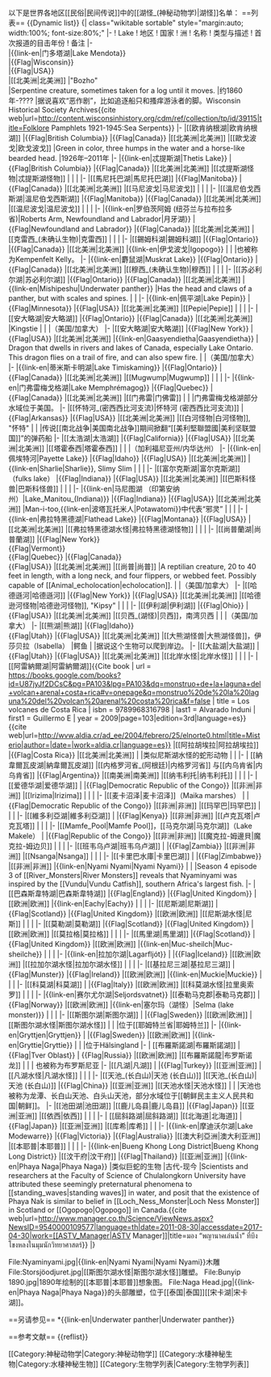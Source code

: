 以下是世界各地区[[民俗|民间传说]]中的[[湖怪_(神秘动物学)|湖怪]]名单：
==列表==
{{Dynamic list}}
{| class="wikitable sortable"  style="margin:auto; width:100%; font-size:80%;"
|-
! Lake
! 地区
! 国家
! 洲
! 名称
! 类型与描述
! 首次报道的目击年份
! 备注
|-	
|{{link-en|门多塔湖|Lake Mendota}} 	
|{{Flag|Wisconsin}}	 	
|{{Flag|USA}}	 
|[[北美洲|北美洲]]
|"Bozho"	 	
|Serpentine creature, sometimes taken for a log until it moves.	
|约1860年-????
|据说喜欢“恶作剧”，比如追逐船只和搔痒游泳者的脚。<ref>Wisconsin Historical Society Archives{{cite web|url=http://content.wisconsinhistory.org/cdm/ref/collection/tp/id/39115|title=Folklore Pamphlets 1921-1945:Sea Serpents}}</ref>
|-
|[[欧肯纳根湖|欧肯纳根湖]]
|{{Flag|British Columbia}}
|{{Flag|Canada}}
|[[北美洲|北美洲]]
|[[歐戈波戈|欧戈波戈]]
|Green in color, three humps in the water and a horse-like bearded head.
|1926年–2011年
|-
|{{link-en|忒提斯湖|Thetis Lake}}
|{{Flag|British Columbia}}
|{{Flag|Canada}}
|[[北美洲|北美洲]]
|[[忒提斯湖怪物|忒提斯湖怪物]]
|
|
|
|-
|[[馬尼托巴湖|馬尼托巴湖]]
|{{Flag|Manitoba}}
|{{Flag|Canada}}
|[[北美洲|北美洲]]
|[[马尼波戈|马尼波戈]]
|
|
|
|-
|[[溫尼伯戈西斯湖|溫尼伯戈西斯湖]]
|{{Flag|Manitoba}}
|{{Flag|Canada}}
|[[北美洲|北美洲]]
|[[温尼波戈|温尼波戈]]
|
|
|
|-
|{{link-en|罗伯茨阿姆 (纽芬兰与拉布拉多省)|Roberts Arm, Newfoundland and Labrador|月牙湖}}
|{{Flag|Newfoundland and Labrador}}
|{{Flag|Canada}}
|[[北美洲|北美洲]]
|[[克雷西_(未确认生物)|克雷西]] 
|
|
|
|-
|[[錫姆科湖|錫姆科湖]]
|{{Flag|Ontario}}
|{{Flag|Canada}}
|[[北美洲|北美洲]]
|{{link-en|伊戈波戈|Igopogo}}
|
|
|也被称为Kempenfelt Kelly。
|-
|{{link-en|麝鼠湖|Muskrat Lake}}
|{{Flag|Ontario}}
|{{Flag|Canada}}
|[[北美洲|北美洲]]
|[[穆西_(未确认生物)|穆西]]
|
|
|
|-
|[[苏必利尔湖|苏必利尔湖]]
|{{Flag|Ontario}}
|{{Flag|Canada}}
|[[北美洲|北美洲]]
|{{link-en|Mishipeshu|Underwater panther}}
|Has the head and claws of a panther, but with scales and spines.
|
|
|-
|{{link-en|佩平湖|Lake Pepin}}
|{{Flag|Minnesota}}
|{{Flag|USA}}
|[[北美洲|北美洲]]
|[[Pepie|Pepie]]
|
|
|
|-
|[[安大略湖|安大略湖]]
|{{Flag|Ontario}}
|{{Flag|Canada}}
|[[北美洲|北美洲]]
|Kingstie
|
|
|（美国/加拿大）
|-
|[[安大略湖|安大略湖]]
|{{Flag|New York}}
|{{Flag|USA}}
|[[北美洲|北美洲]]
|{{link-en|Gaasyendietha|Gaasyendietha}}
| Dragon that dwells in rivers and lakes of Canada, especially Lake Ontario. This dragon flies on a trail of fire, and can also spew fire.
|
|（美国/加拿大）
|-
|{{link-en|蒂米斯卡明湖|Lake Timiskaming}}
|{{Flag|Ontario}}
|{{Flag|Canada}}
|[[北美洲|北美洲]]
|[[Mugwump|Mugwump]]
|
|
|
|-
|{{link-en|门弗雷梅戈格湖|Lake Memphrémagog}}
|{{Flag|Quebec}}
|{{Flag|Canada}}
|[[北美洲|北美洲]]
|[[门弗雷|门佛雷]]
|
|
|门弗雷梅戈格湖部分水域位于美国。
|-
|[[怀特河_(密西西比河支流)|怀特河 (密西西比河支流)]]
|{{Flag|Arkansas}}
|{{Flag|USA}}
|[[北美洲|北美洲]]
|[[白河怪物|白河怪物]], "怀特"
|
|
|传说[[南北战争|美国南北战争]]期间掀翻“[[美利堅聯盟國|美利坚联盟国]]”的弹药船
|-
|[[太浩湖|太浩湖]]
|{{Flag|California}}
|{{Flag|USA}}
|[[北美洲|北美洲]]
|[[塔霍泰西|塔霍泰西]]
|
|
|（加利福尼亚州/内华达州）
|-
|{{link-en|佩埃特河|Payette Lake}}
|{{Flag|Idaho}}
|{{Flag|USA}}
|[[北美洲|北美洲]]
|{{link-en|Sharlie|Sharlie}}, Slimy Slim
|
|
|
|-
|[[富尔克斯湖|富尔克斯湖]]（fulks lake）
|{{Flag|Indiana}}
|{{Flag|USA}}
|[[北美洲|北美洲]]
|[[巴斯科怪兽|巴斯科怪兽]]
|
|
|
|-
|{{link-en|马尼图湖 （印第安纳州）|Lake_Manitou_(Indiana)}}
|{{Flag|Indiana}}
|{{Flag|USA}}
|[[北美洲|北美洲]]
|Man-i-too,{{link-en|波塔瓦托米人|Potawatomi}}中代表“邪灵”
|
|
|
|-
|{{link-en|弗拉特黑德湖|Flathead Lake}}
|{{Flag|Montana}}
|{{Flag|USA}}
|[[北美洲|北美洲]]
|[[弗拉特黑德湖水怪|弗拉特黑德湖怪物]]
|
|
|
|-
|[[尚普蘭湖|尚普蘭湖]]
|{{Flag|New York}}<br />
{{Flag|Vermont}}<br />
{{Flag|Quebec}}
|{{Flag|Canada}}<br />{{Flag|USA}}
|[[北美洲|北美洲]]
|[[尚普|尚普]]
|A reptilian creature, 20 to 40 feet in length, with a long neck, and four flippers, or webbed feet. Possibly capable of [[Animal_echolocation|echolocation]].
|
|（美国/加拿大）
|-
|[[哈德遜河|哈德遜河]]
|{{Flag|New York}}
|{{Flag|USA}}
|[[北美洲|北美洲]]
|[[哈德逊河怪物|哈德逊河怪物]], "Kipsy"
|
|
|
|-
|[[伊利湖|伊利湖]]
|{{Flag|Ohio}}
|{{Flag|USA}}
|[[北美洲|北美洲]]
|[[贝西_(湖怪)|贝西]]，南湾贝西
|
|
|（美国/加拿大）
|-
|[[熊湖|熊湖]]
|{{Flag|Idaho}}<br>
{{Flag|Utah}}
|{{Flag|USA}}
|[[北美洲|北美洲]]
|[[大熊湖怪兽|大熊湖怪兽]]，伊莎贝拉（Isabella）
|鳄鱼
|
|据说这个生物可以爬到岸边。
|-
|[[大盐湖|大盐湖]]
|{{Flag|Utah}}
|{{Flag|USA}}
|[[北美洲|北美洲]]
|[[北岸水怪|北岸水怪]]
|
|
|
|-
| [[阿雷納爾湖|阿雷納爾湖]]<ref>{{Cite book | url = https://books.google.com/books?id=U87jyJf2DCsC&pg=PA103&lpg=PA103&dq=monstruo+de+la+laguna+del+volcan+arenal+costa+rica#v=onepage&q=monstruo%20de%20la%20laguna%20del%20volcan%20arenal%20costa%20rica&f=false | title = Los volcanes de Costa Rica | isbn = 9789968316798 | last1 = Alvarado Induni | first1 = Guillermo E | year = 2009|page=103|edition=3rd|language=es}}</ref><ref>{{cite web|url=http://wvw.aldia.cr/ad_ee/2004/febrero/25/elnorte0.html|title=Misterio|author=|date=|work=aldia.cr|language=es}}</ref>
|[[阿拉胡埃拉|阿拉胡埃拉]]
|{{Flag|Costa Rica}}
|[[北美洲|北美洲]]
|
|类似尼斯湖水怪的蛇形动物
|
|
|-
|
[[納韋爾瓦皮湖|納韋爾瓦皮湖]]
|[[内格罗河省_(阿根廷)|内格罗河省]] 与[[内乌肯省|内乌肯省]]
|{{Flag|Argentina}}
|[[南美洲|南美洲]]
|[[纳韦利托|纳韦利托]]
|
|
|
|-
|[[爱德华湖|爱德华湖]]
|
|{{Flag|Democratic Republic of the Congo}}
|[[非洲|非洲]]
|[[Irizima|Irizima]]
|
|
|
|-
|[[麦卡沼泽|麦卡沼泽]]（Maika marshes）
|
|{{Flag|Democratic Republic of the Congo}}
|[[非洲|非洲]]
|[[玛罕巴|玛罕巴]]
|
|
|
|-
|[[維多利亞湖|維多利亞湖]]
|
|{{Flag|Kenya}}
|[[非洲|非洲]]
|[[卢克瓦塔|卢克瓦塔]]
|
|
|
|-
|[[Mamfe_Pool|Mamfe Pool]]，[[马克尔湖|马克尔湖]]（Lake Makele）
|
|{{Flag|Republic of the Congo}}
|[[非洲|非洲]]
|[[魔克拉-姆邊貝|魔克拉-姆边贝]]
|
|
|
|-
|[[班韦乌卢湖|班韦乌卢湖]]
|
|{{Flag|Zambia}}
|[[非洲|非洲]]
|[[Nsanga|Nsanga]]
|
|
|
|-
|[[卡里巴水庫|卡里巴湖]]
|
|{{Flag|Zimbabwe}}
|[[非洲|非洲]]
|{{link-en|Nyami Nyami|Nyami Nyami}}
|
|
|Season 4 episode 3 of [[River_Monsters|River Monsters]] reveals that Nyaminyami was inspired by the [[Vundu|Vundu Catfish]], southern Africa's largest fish.
|-
|[[巴森斯韋特湖|巴森斯韋特湖]]
|{{Flag|England}}
|{{Flag|United Kingdom}}
|[[欧洲|欧洲]]
|{{link-en|Eachy|Eachy}}
|
|
|
|-
|[[尼斯湖|尼斯湖]]
|{{Flag|Scotland}}
|{{Flag|United Kingdom}}
|[[欧洲|欧洲]]
|[[尼斯湖水怪|尼斯]]
|
|
|
|-
|[[莫勒湖|莫勒湖]]
|{{Flag|Scotland}}
|{{Flag|United Kingdom}}
|[[欧洲|欧洲]]
|[[莫拉格|莫拉格]]
|
|
|
|-
|[[馬里湖|馬里湖]]
|{{Flag|Scotland}}
|{{Flag|United Kingdom}}
|[[欧洲|欧洲]]
|{{link-en|Muc-sheilch|Muc-sheilche}}
|
|
|
|-
|{{link-en|拉加尔湖|Lagarfljót}}
|
|{{Flag|Iceland}}
|[[欧洲|欧洲]]
|[[拉加尔湖水怪|拉加尔湖水怪]]
|
|
|
|-
|[[基拉尼三湖|基拉尼三湖]]
|{{Flag|Munster}}
|{{Flag|Ireland}}
|[[欧洲|欧洲]]
|{{link-en|Muckie|Muckie}}
|
|
|
|-
|[[科莫湖|科莫湖]]
|
|{{Flag|Italy}}
|[[欧洲|欧洲]]
|[[科莫湖水怪|拉里奥索罗]]
|
|
|
|-
|{{link-en|赛尔尤尔湖|Seljordsvatnet}}
|[[泰勒马克郡|泰勒马克郡]]
|{{Flag|Norway}}
|[[欧洲|欧洲]]
|{{link-en|塞尔玛（湖怪）|Selma (lake monster)}}
|
|
|
|-
|[[斯图尔湖|斯图尔湖]]
|
|{{Flag|Sweden}}
|[[欧洲|欧洲]]
|[[斯图尔湖水怪|斯图尔湖水怪]]
|
|
|位于[[耶姆特兰省|耶姆特兰]]
|-
|{{link-en|Gryttjen|Gryttjen}}
|
|{{Flag|Sweden}}
|[[欧洲|欧洲]]
|{{link-en|Gryttie|Gryttie}}
|
|
|位于Hälsingland
|-
| [[布羅斯諾湖|布羅斯諾湖]]
| {{Flag|Tver Oblast}}
| {{Flag|Russia}}
|[[欧洲|欧洲]]
|[[布羅斯諾龍|布罗斯诺龙]]
|
|
| 也被称为布罗斯尼亚
|-
|[[凡湖|凡湖]]
|
|{{Flag|Turkey}}
|[[亚洲|亚洲]]
|[[凡湖水怪|凡湖水怪]]
|
|
|
|-
|[[天池_(长白山)|天池 (长白山)]]
|[[天池_(长白山)|天池 (长白山)]]
|{{Flag|China}}
|[[亚洲|亚洲]]
|[[天池水怪|天池水怪]]
|
|
|天池也被称为龙潭、长白山天池、白头山天池，部分水域位于[[朝鲜民主主义人民共和国|朝鲜]]。
|-
|[[池田湖|池田湖]]
|[[鹿儿岛县|鹿儿岛县]]
|{{Flag|Japan}}
|[[亚洲|亚洲]]
|[[依西|依西]]
|
|
|
|-
|
[[屈斜路湖|屈斜路湖]]
|[[北海道|北海道]]
|{{Flag|Japan}}
|[[亚洲|亚洲]]
|[[库希|库希]]
|
|
|-
|{{link-en|摩迪沃尔湖|Lake Modewarre}}
|{{Flag|Victoria}}
|{{Flag|Australia}}
|[[澳大利亞洲|澳大利亚洲]]
|[[本耶普|本耶普]]
|
|
|
|-
|{{link-en|Bueng Khong Long District|Bueng Khong Long District}}
|[[汶干府|汶干府]]
|{{Flag|Thailand}}
|[[亚洲|亚洲]]
|{{link-en|Phaya Naga|Phaya Naga}}
|类似巨蛇的生物
|古代-现今
|Scientists and researchers at the Faculty of Science of Chulalongkorn University have attributed these seemingly preternatural phenomena to [[standing_waves|standing waves]] in water, and posit that the existence of Phaya Nak is similar to belief in [[Loch_Ness_Monster|Loch Ness Monster]] in Scotland or [[Ogopogo|Ogopogo]] in Canada.<ref>{{cite web|url=http://www.manager.co.th/Science/ViewNews.aspx?NewsID=9540000109577|language=th|date=2011-08-30|accessdate=2017-04-30|work=[[ASTV_Manager|ASTV Manager]]|title=มอง “พญานาคเล่นน้ำ” ที่บึงโขงหลงในมุมนักวิทยาศาสตร์}}</ref>
|}

<gallery>
File:Nyaminyami.jpg|{{link-en|Nyami Nyami|Nyami Nyami}}木雕
File:Storsjöodjuret.jpg|[[斯图尔湖水怪|斯图尔湖水怪]]雕塑。
File:Bunyip 1890.jpg|1890年绘制的[[本耶普|本耶普]]想象图。
File:Naga Head.jpg|<nowiki></nowiki>{{link-en|Phaya Naga|Phaya Naga}}的头部雕塑，位于[[泰国|泰国]][[宋卡湖|宋卡湖]]。
</gallery>

==另请参见==
*{{link-en|Underwater panther|Underwater panther}}

==参考文献==
{{reflist}}

[[Category:神秘动物学|Category:神秘动物学]]
[[Category:水棲神秘生物|Category:水棲神秘生物]]
[[Category:生物学列表|Category:生物学列表]]